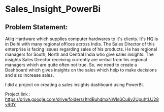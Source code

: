 # Sales_Insight_PowerBi
Problem Statement:
-------------------
Atliq Hardware which supplies computer hardwares to it's clients. It's HQ is in Delhi with many regional offices across India. The Sales Director of this enterprise is facing issues regarding sales of his products. He has regional managers for South, North and Central India who give sales insights. The insights Sales Director receiving currently are verbal from his regional managers which are quite often not true. So, we need to create a Dashboard which gives insights on the sales which help to make decisions and also increase sales. 

I did a project on creating a sales insights dashboard using PowerBI.

Project link : https://drive.google.com/drive/folders/1trdBuhdmxNWIs6Cu8v2UpuhtUJ28vR0Y
